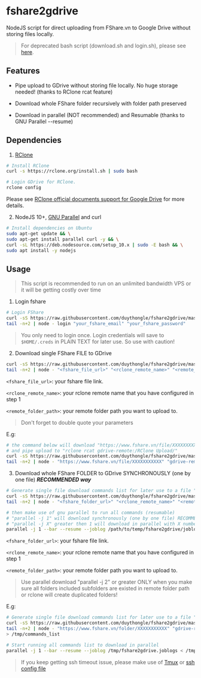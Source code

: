 # fshare2gdrive
NodeJS script for direct uploading from FShare.vn to Google Drive without storing files locally.
> For deprecated bash script (download.sh and login.sh), please see [here](https://github.com/duythongle/fshare2gdrive/blob/0cead7f9229fe6e54b2e9e81add0f6da4bdf453b/README.md).

## Features

- Pipe upload to GDrive without storing file locally. No huge storage needed! (thanks to RClone rcat feature)

- Download whole FShare folder recursively with folder path preserved

- Download in parallel (NOT recommended) and Resumable (thanks to GNU Parallel --resume)

## Dependencies

1. [RClone](https://rclone.org)

```bash
# Install RClone
curl -s https://rclone.org/install.sh | sudo bash

# Login GDrive for RClone.
rclone config

```

Please see [RClone official documents support for Google Drive](https://rclone.org/drive/) for more details.

2. NodeJS 10+, [GNU Parallel](https://www.gnu.org/software/parallel/) and curl

``` bash
# Install dependencies on Ubuntu
sudo apt-get update && \
sudo apt-get install parallel curl -y && \
curl -sL https://deb.nodesource.com/setup_10.x | sudo -E bash && \
sudo apt install -y nodejs
```

## Usage

> This script is recommended to run on an unlimited bandwidth VPS or it will be getting costly over time

1. Login fshare

``` bash
# Login FShare
curl -sS https://raw.githubusercontent.com/duythongle/fshare2gdrive/master/fshare2gdrive.js | \
tail -n+2 | node - login "your_fshare_email" "your_fshare_password"

```
> You only need to login once. Login credentials will save to `$HOME/.creds` in PLAIN TEXT for later use. So use with caution!

2. Download single FShare FILE to GDrive

``` bash
curl -sS https://raw.githubusercontent.com/duythongle/fshare2gdrive/master/fshare2gdrive.js | \
tail -n+2 | node - "<fshare_file_url>" "<rclone_remote_name>" "<remote_folder_path>" | bash -s

```

`<fshare_file_url>`: your fshare file link.

`<rclone_remote_name>`: your rclone remote name that you have configured in step 1

`<remote_folder_path>`: your remote folder path you want to upload to.
> Don't forget to double quote your parameters

E.g:

``` bash
# the command below will download "https://www.fshare.vn/file/XXXXXXXXXXX"
# and pipe upload to "rclone rcat gdrive-remote:/RClone Upload/"
curl -sS https://raw.githubusercontent.com/duythongle/fshare2gdrive/master/fshare2gdrive.js | \
tail -n+2 | node - "https://www.fshare.vn/file/XXXXXXXXXXX" "gdrive-remote" "/RClone Upload/"
```

3. Download whole FShare FOLDER to GDrive SYNCHRONOUSLY (one by one file) ***RECOMMENDED way***

``` bash
# Generate single file download commands list for later use to a file "/path/to/temp/commands_list"
curl -sS https://raw.githubusercontent.com/duythongle/fshare2gdrive/master/fshare2gdrive.js | \
tail -n+2 | node - "<fshare_folder_url>" "<rclone_remote_name>" "<remote_folder_path>" > /path/to/temp/commands_list

# then make use of gnu parallel to run all commands (resumable)
# "parallel -j 1" will download synchronously (one by one file) RECOMMENDED!
# "parallel -j X" greater then 1 will download in parallel with X number of simultaneous jobs
parallel -j 1 --bar --resume --joblog /path/to/temp/fshare2gdrive/joblogs < /path/to/temp/commands_list

```

`<fshare_folder_url>`: your fshare file link.

`<rclone_remote_name>`: your rclone remote name that you have configured in step 1

`<remote_folder_path>`: your remote folder path you want to upload to.
> Use parallel download "parallel -j 2" or greater ONLY when you make sure all folders included subfolders are existed in remote folder path or rclone will create duplicated folders!

E.g:

``` bash
# Generate single file download commands list for later use to a file "/tmp/commands_list"
curl -sS https://raw.githubusercontent.com/duythongle/fshare2gdrive/master/fshare2gdrive.js | \
tail -n+2 | node - "https://www.fshare.vn/folder/XXXXXXXXXXX" "gdrive-remote" "/RClone Upload/" \
> /tmp/commands_list

# Start running all commands list to download in parallel
parallel -j 1 --bar --resume --joblog /tmp/fshare2gdrive.joblogs < /tmp/commands_list

```

> If you keep getting ssh timeout issue, please make use of [Tmux](https://hackernoon.com/a-gentle-introduction-to-tmux-8d784c404340) or [ssh config file](https://stackoverflow.com/questions/25084288/keep-ssh-session-alive)
